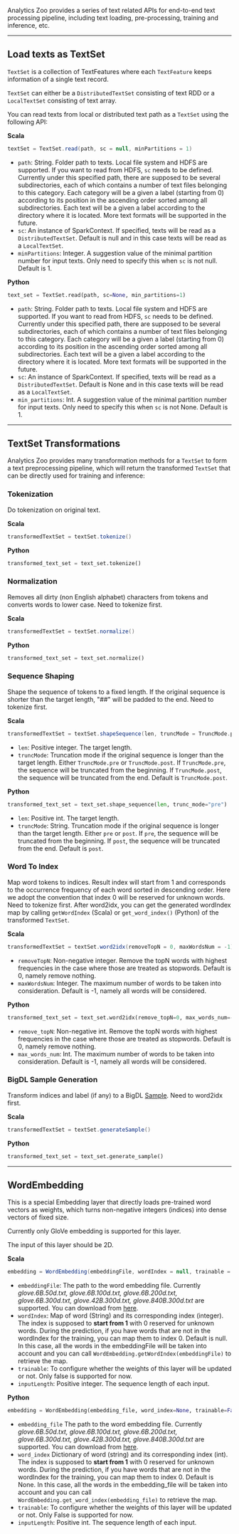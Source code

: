 Analytics Zoo provides a series of text related APIs for end-to-end text processing pipeline,
including text loading, pre-processing, training and inference, etc.

---
## **Load texts as TextSet**
`TextSet` is a collection of TextFeatures where each `TextFeature` keeps information of a single text record.

`TextSet` can either be a `DistributedTextSet` consisting of text RDD or a `LocalTextSet` consisting of text array.

You can read texts from local or distributed text path as a `TextSet` using the following API:

**Scala**
```scala
textSet = TextSet.read(path, sc = null, minPartitions = 1)
```

* `path`: String. Folder path to texts. Local file system and HDFS are supported. If you want to read from HDFS, `sc` needs to be defined.
Currently under this specified path, there are supposed to be several subdirectories, each of which contains a number of text files belonging to this category. 
Each category will be a given a label (starting from 0) according to its position in the ascending order sorted among all subdirectories. 
Each text will be a given a label according to the directory where it is located.
More text formats will be supported in the future.
* `sc`: An instance of SparkContext. If specified, texts will be read as a `DistributedTextSet`. 
Default is null and in this case texts will be read as a `LocalTextSet`. 
* `minPartitions`: Integer. A suggestion value of the minimal partition number for input texts.
Only need to specify this when `sc` is not null. Default is 1.


**Python**
```python
text_set = TextSet.read(path, sc=None, min_partitions=1)
```

* `path`: String. Folder path to texts. Local file system and HDFS are supported. If you want to read from HDFS, `sc` needs to be defined.
Currently under this specified path, there are supposed to be several subdirectories, each of which contains a number of text files belonging to this category. 
Each category will be a given a label (starting from 0) according to its position in the ascending order sorted among all subdirectories. 
Each text will be a given a label according to the directory where it is located.
More text formats will be supported in the future.
* `sc`: An instance of SparkContext. If specified, texts will be read as a `DistributedTextSet`. 
Default is None and in this case texts will be read as a `LocalTextSet`. 
* `min_partitions`: Int. A suggestion value of the minimal partition number for input texts.
Only need to specify this when `sc` is not None. Default is 1.


---
## **TextSet Transformations**
Analytics Zoo provides many transformation methods for a `TextSet` to form a text preprocessing pipeline, which will return the transformed `TextSet` that can be directly used for training and inference:

### **Tokenization**
Do tokenization on original text.

**Scala**
```scala
transformedTextSet = textSet.tokenize()
```

**Python**
```python
transformed_text_set = text_set.tokenize()
```


### **Normalization**
Removes all dirty (non English alphabet) characters from tokens and converts words to lower case. 
Need to tokenize first.

**Scala**
```scala
transformedTextSet = textSet.normalize()
```

**Python**
```python
transformed_text_set = text_set.normalize()
```


### **Sequence Shaping**
Shape the sequence of tokens to a fixed length. 
If the original sequence is shorter than the target length, "##" will be padded to the end. 
Need to tokenize first.

**Scala**
```scala
transformedTextSet = textSet.shapeSequence(len, truncMode = TruncMode.pre)
```

* `len`: Positive integer. The target length.
* `truncMode`: Truncation mode if the original sequence is longer than the target length. Either `TruncMode.pre` or `TruncMode.post`. 
If `TruncMode.pre`, the sequence will be truncated from the beginning. 
If `TruncMode.post`, the sequence will be truncated from the end. 
Default is `TruncMode.post`.


**Python**
```python
transformed_text_set = text_set.shape_sequence(len, trunc_mode="pre")
```

* `len`: Positive int. The target length.
* `truncMode`: String. Truncation mode if the original sequence is longer than the target length. Either `pre` or `post`. 
If `pre`, the sequence will be truncated from the beginning. 
If `post`, the sequence will be truncated from the end. 
Default is `post`.


### **Word To Index**
Map word tokens to indices. 
Result index will start from 1 and corresponds to the occurrence frequency of each word sorted in descending order. 
Here we adopt the convention that index 0 will be reserved for unknown words.
Need to tokenize first.
After word2idx, you can get the generated wordIndex map by calling ```getWordIndex``` (Scala) or ```get_word_index()``` (Python) of the transformed `TextSet`.

**Scala**
```scala
transformedTextSet = textSet.word2idx(removeTopN = 0, maxWordsNum = -1)
```

* `removeTopN`: Non-negative integer. Remove the topN words with highest frequencies in the case where those are treated as stopwords. Default is 0, namely remove nothing.
* `maxWordsNum`: Integer. The maximum number of words to be taken into consideration. Default is -1, namely all words will be considered.


**Python**
```python
transformed_text_set = text_set.word2idx(remove_topN=0, max_words_num=-1)
```

* `remove_topN`: Non-negative int. Remove the topN words with highest frequencies in the case where those are treated as stopwords. Default is 0, namely remove nothing.
* `max_words_num`: Int. The maximum number of words to be taken into consideration. Default is -1, namely all words will be considered.


### **BigDL Sample Generation**
Transform indices and label (if any) to a BigDL [Sample](https://bigdl-project.github.io/master/#APIGuide/Data/#sample). 
Need to word2idx first.

**Scala**
```scala
transformedTextSet = textSet.generateSample()
```

**Python**
```python
transformed_text_set = text_set.generate_sample()
```


---
## **WordEmbedding**
This is a special Embedding layer that directly loads pre-trained word vectors as weights, 
which turns non-negative integers (indices) into dense vectors of fixed size.

Currently only GloVe embedding is supported for this layer.

The input of this layer should be 2D.

**Scala**
```scala
embedding = WordEmbedding(embeddingFile, wordIndex = null, trainable = false, inputLength = -1)
```

* `embeddingFile`: The path to the word embedding file. Currently *glove.6B.50d.txt, glove.6B.100d.txt, glove.6B.200d.txt, glove.6B.300d.txt, glove.42B.300d.txt, glove.840B.300d.txt* are supported. You can download from [here](https://nlp.stanford.edu/projects/glove/).
* `wordIndex`: Map of word (String) and its corresponding index (integer). The index is supposed to __start from 1__ with 0 reserved for unknown words. During the prediction, if you have words that are not in the wordIndex for the training, you can map them to index 0. Default is null. In this case, all the words in the embeddingFile will be taken into account and you can call `WordEmbedding.getWordIndex(embeddingFile)` to retrieve the map.
* `trainable`: To configure whether the weights of this layer will be updated or not. Only false is supported for now.
* `inputLength`: Positive integer. The sequence length of each input.


**Python**
```python
embedding = WordEmbedding(embedding_file, word_index=None, trainable=False, input_length=None)
```

* `embedding_file` The path to the word embedding file. Currently *glove.6B.50d.txt, glove.6B.100d.txt, glove.6B.200d.txt, glove.6B.300d.txt, glove.42B.300d.txt, glove.840B.300d.txt* are supported. You can download from [here](https://nlp.stanford.edu/projects/glove/).
* `word_index` Dictionary of word (string) and its corresponding index (int). The index is supposed to __start from 1__ with 0 reserved for unknown words. During the prediction, if you have words that are not in the wordIndex for the training, you can map them to index 0. Default is None. In this case, all the words in the embedding_file will be taken into account and you can call `WordEmbedding.get_word_index(embedding_file)` to retrieve the map.
* `trainable`: To configure whether the weights of this layer will be updated or not. Only False is supported for now.
* `inputLength`: Positive int. The sequence length of each input.